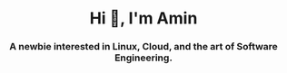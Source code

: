 <h1 align="center">Hi 👋, I'm Amin</h1>
<h3 align="center">A newbie interested in Linux, Cloud, and the art of Software Engineering.</h3>
